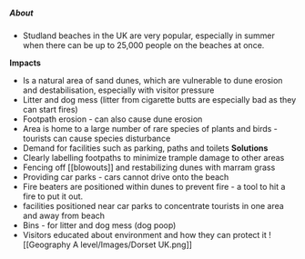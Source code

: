 ##### About
- Studland beaches in the UK are very popular, especially in summer when there can be up to 25,000 people on the beaches at once.

**Impacts**
- Is a natural area of sand dunes, which are vulnerable to dune erosion and destabilisation, especially with visitor pressure
- Litter and dog mess (litter from cigarette butts are especially bad as they can start fires)
- Footpath erosion - can also cause dune erosion
- Area is home to a large number of rare species of plants and birds - tourists can cause species disturbance
- Demand for facilities such as parking, paths and toilets
**Solutions**
- Clearly labelling footpaths to minimize trample damage to other areas
- Fencing off [[blowouts]] and restabilizing dunes with marram grass
- Providing car parks - cars cannot drive onto the beach
- Fire beaters are positioned within dunes to prevent fire - a tool to hit a fire to put it out.
- facilities positioned near car parks to concentrate tourists in one area and away from beach
- Bins - for litter and dog mess (dog poop)
- Visitors educated about environment and how they can protect it
![[Geography A level/Images/Dorset UK.png]]